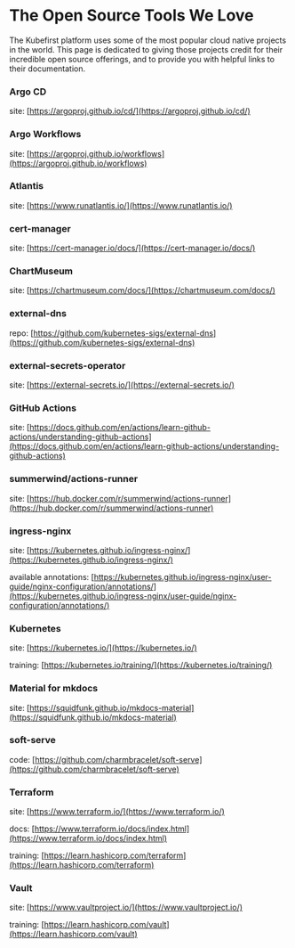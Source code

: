 # The Open Source Tools We Love
The Kubefirst platform uses some of the most popular cloud native projects in the world. This page is dedicated to giving those projects credit for their incredible open source offerings, and to provide you with helpful links to their documentation.

### Argo CD
site: [https://argoproj.github.io/cd/](https://argoproj.github.io/cd/)

### Argo Workflows
site: [https://argoproj.github.io/workflows](https://argoproj.github.io/workflows)

### Atlantis
site: [https://www.runatlantis.io/](https://www.runatlantis.io/)

### cert-manager
site: [https://cert-manager.io/docs/](https://cert-manager.io/docs/)

### ChartMuseum
site: [https://chartmuseum.com/docs/](https://chartmuseum.com/docs/)

### external-dns
repo: [https://github.com/kubernetes-sigs/external-dns](https://github.com/kubernetes-sigs/external-dns)

### external-secrets-operator
site: [https://external-secrets.io/](https://external-secrets.io/)

### GitHub Actions
site: [https://docs.github.com/en/actions/learn-github-actions/understanding-github-actions](https://docs.github.com/en/actions/learn-github-actions/understanding-github-actions)

### summerwind/actions-runner

site: [https://hub.docker.com/r/summerwind/actions-runner](https://hub.docker.com/r/summerwind/actions-runner)

### ingress-nginx
site: [https://kubernetes.github.io/ingress-nginx/](https://kubernetes.github.io/ingress-nginx/)

available annotations: [https://kubernetes.github.io/ingress-nginx/user-guide/nginx-configuration/annotations/](https://kubernetes.github.io/ingress-nginx/user-guide/nginx-configuration/annotations/)

### Kubernetes
site: [https://kubernetes.io/](https://kubernetes.io/)

training: [https://kubernetes.io/training/](https://kubernetes.io/training/)

### Material for mkdocs
site: [https://squidfunk.github.io/mkdocs-material](https://squidfunk.github.io/mkdocs-material)

### soft-serve
code: [https://github.com/charmbracelet/soft-serve](https://github.com/charmbracelet/soft-serve)

### Terraform
site: [https://www.terraform.io/](https://www.terraform.io/)

docs: [https://www.terraform.io/docs/index.html](https://www.terraform.io/docs/index.html)

training: [https://learn.hashicorp.com/terraform](https://learn.hashicorp.com/terraform)

### Vault
site: [https://www.vaultproject.io/](https://www.vaultproject.io/)

training: [https://learn.hashicorp.com/vault](https://learn.hashicorp.com/vault)
